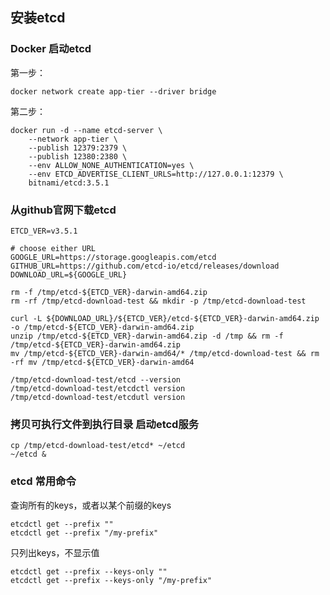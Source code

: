 ## 安装etcd

### Docker 启动etcd
第一步：
``` shell
docker network create app-tier --driver bridge
```
第二步：
``` shell
docker run -d --name etcd-server \
    --network app-tier \
    --publish 12379:2379 \
    --publish 12380:2380 \
    --env ALLOW_NONE_AUTHENTICATION=yes \
    --env ETCD_ADVERTISE_CLIENT_URLS=http://127.0.0.1:12379 \
    bitnami/etcd:3.5.1
``` 

### 从github官网下载etcd

```shell
ETCD_VER=v3.5.1

# choose either URL
GOOGLE_URL=https://storage.googleapis.com/etcd
GITHUB_URL=https://github.com/etcd-io/etcd/releases/download
DOWNLOAD_URL=${GOOGLE_URL}

rm -f /tmp/etcd-${ETCD_VER}-darwin-amd64.zip
rm -rf /tmp/etcd-download-test && mkdir -p /tmp/etcd-download-test

curl -L ${DOWNLOAD_URL}/${ETCD_VER}/etcd-${ETCD_VER}-darwin-amd64.zip -o /tmp/etcd-${ETCD_VER}-darwin-amd64.zip
unzip /tmp/etcd-${ETCD_VER}-darwin-amd64.zip -d /tmp && rm -f /tmp/etcd-${ETCD_VER}-darwin-amd64.zip
mv /tmp/etcd-${ETCD_VER}-darwin-amd64/* /tmp/etcd-download-test && rm -rf mv /tmp/etcd-${ETCD_VER}-darwin-amd64

/tmp/etcd-download-test/etcd --version
/tmp/etcd-download-test/etcdctl version
/tmp/etcd-download-test/etcdutl version
```

### 拷贝可执行文件到执行目录 启动etcd服务
```shell
cp /tmp/etcd-download-test/etcd* ~/etcd
~/etcd &
```

### etcd 常用命令
查询所有的keys，或者以某个前缀的keys
```shell
etcdctl get --prefix ""
etcdctl get --prefix "/my-prefix"
```
只列出keys，不显示值
```shell
etcdctl get --prefix --keys-only ""
etcdctl get --prefix --keys-only "/my-prefix"
```
